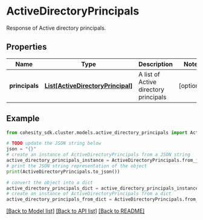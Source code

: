 # ActiveDirectoryPrincipals

Response of Active directory principals.

## Properties

Name | Type | Description | Notes
------------ | ------------- | ------------- | -------------
**principals** | [**List[ActiveDirectoryPrincipal]**](ActiveDirectoryPrincipal.md) | A list of Active directory principals | [optional] 

## Example

```python
from cohesity_sdk.cluster.models.active_directory_principals import ActiveDirectoryPrincipals

# TODO update the JSON string below
json = "{}"
# create an instance of ActiveDirectoryPrincipals from a JSON string
active_directory_principals_instance = ActiveDirectoryPrincipals.from_json(json)
# print the JSON string representation of the object
print(ActiveDirectoryPrincipals.to_json())

# convert the object into a dict
active_directory_principals_dict = active_directory_principals_instance.to_dict()
# create an instance of ActiveDirectoryPrincipals from a dict
active_directory_principals_from_dict = ActiveDirectoryPrincipals.from_dict(active_directory_principals_dict)
```
[[Back to Model list]](../README.md#documentation-for-models) [[Back to API list]](../README.md#documentation-for-api-endpoints) [[Back to README]](../README.md)


